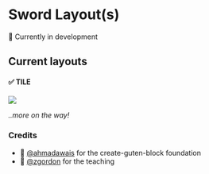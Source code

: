 # Sword Layout(s)

🚧 Currently in development

## Current layouts

#### ✅ TILE

![](https://raw.githubusercontent.com/davidsword/sword-layouts/master/screenshot2.gif)

_..more on the way!_

### Credits

 - 🙏 [@ahmadawais](https://github.com/ahmadawais/create-guten-block) for the create-guten-block foundation
 - 🙏 [@zgordon](https://gutenberg.courses/development/) for the teaching
